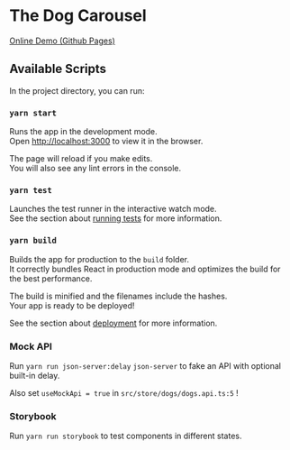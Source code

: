# The Dog Carousel

[Online Demo (Github Pages)](https://barnabasbartha.github.io/the-dog-carousel/)

## Available Scripts

In the project directory, you can run:

### `yarn start`

Runs the app in the development mode.\
Open [http://localhost:3000](http://localhost:3000) to view it in the browser.

The page will reload if you make edits.\
You will also see any lint errors in the console.

### `yarn test`

Launches the test runner in the interactive watch mode.\
See the section about [running tests](https://facebook.github.io/create-react-app/docs/running-tests) for more
information.

### `yarn build`

Builds the app for production to the `build` folder.\
It correctly bundles React in production mode and optimizes the build for the best performance.

The build is minified and the filenames include the hashes.\
Your app is ready to be deployed!

See the section about [deployment](https://facebook.github.io/create-react-app/docs/deployment) for more information.

### Mock API

Run `yarn run json-server:delay` `json-server` to fake an API with optional built-in delay.

Also set `useMockApi = true` in `src/store/dogs/dogs.api.ts:5` !

### Storybook

Run `yarn run storybook` to test components in different states.
